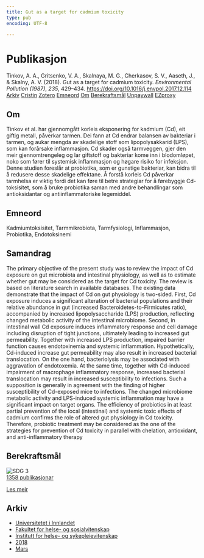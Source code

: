 ```yaml
---
title: Gut as a target for cadmium toxicity
type: pub
encoding: UTF-8

---
```

<h1>Publikasjon</h1>
<article id="csl-bib-container-KZRA4HRH" class="csl-bib-container">
  <div class="csl-bib-body"> <div class="csl-entry">Tinkov, A. A., Gritsenko, V. A., Skalnaya, M. G., Cherkasov, S. V., Aaseth, J., &#38; Skalny, A. V. (2018). Gut as a target for cadmium toxicity. <i>Environmental Pollution (1987)</i>, <i>235</i>, 429–434. <a href="https://doi.org/10.1016/j.envpol.2017.12.114">https://doi.org/10.1016/j.envpol.2017.12.114</a></div> </div>
  <div class="csl-bib-buttons">
    <a href="#taxonomy-article-KZRA4HRH" alt="archive" class="csl-bib-button">Arkiv</a>
    <a href="https://app.cristin.no/results/show.jsf?id=1574266" alt="Cristin" class="csl-bib-button">Cristin</a>
    <a href="http://zotero.org/groups/5881554/items/KZRA4HRH" alt="Zotero" class="csl-bib-button">Zotero</a>
    <a href="#keywords-article-KZRA4HRH" alt="keywords" class="csl-bib-button">Emneord</a>
    <a href="#about-article-KZRA4HRH" alt="about_pub" class="csl-bib-button">Om</a>
    <a href="#sdg-article-KZRA4HRH" alt="sdg" class="csl-bib-button">Berekraftsmål</a>
    <a href="https://doi.org/10.1016/j.envpol.2017.12.114" alt="Unpaywall" class="csl-bib-button">Unpaywall</a>
    <a href="https://doi.org/10.1016/j.envpol.2017.12.114" alt="EZproxy" class="csl-bib-button">EZproxy</a>
  </div>
  <div id="csl-bib-meta-container-KZRA4HRH"></div>
</article>
<div id="csl-bib-meta-KZRA4HRH" class="csl-bib-meta">
  <article id="about-article-KZRA4HRH" class="about_pub-article">
    <h1>Om</h1>
    Tinkov et al. har gjennomgått korleis eksponering for kadmium (Cd), eit giftig metall, påverkar tarmen. Dei fann at Cd endrar balansen av bakteriar i tarmen, og aukar mengda av skadelige stoff som lipopolysakkarid (LPS), som kan forårsake inflammasjon. Cd skader også tarmveggen, gjer den meir gjennomtrengeleg og lar giftstoff og bakteriar kome inn i blodomløpet, noko som fører til systemisk inflammasjon og høgare risiko for infeksjon. Denne studien foreslår at probiotika, som er gunstige bakteriar, kan bidra til å redusere desse skadelige effektane. Å forstå korleis Cd påverkar tarmhelsa er viktig fordi det kan føre til betre strategiar for å førebyggje Cd-toksisitet, som å bruke probiotika saman med andre behandlingar som antioksidantar og antiinflammatoriske legemiddel.
  </article>
  <article id="keywords-article-KZRA4HRH" class="keywords-article">
    <h1>Emneord</h1>
    Kadmiumtoksisitet, Tarmmikrobiota, Tarmfysiologi, Inflammasjon, Probiotika, Endotoksinemi
  </article>
  <article id="abstract-article-KZRA4HRH" class="abstract-article">
    <h1>Samandrag</h1>
    The primary objective of the present study was to review the impact of Cd exposure on gut microbiota and intestinal physiology, as well as to estimate whether gut may be considered as the target for Cd toxicity. The review is based on literature search in available databases. The existing data demonstrate that the impact of Cd on gut physiology is two-sided. First, Cd exposure induces a significant alteration of bacterial populations and their relative abundance in gut (increased Bacteroidetes-to-Firmicutes ratio), accompanied by increased lipopolysaccharide (LPS) production, reflecting changed metabolic activity of the intestinal microbiome. Second, in intestinal wall Cd exposure induces inflammatory response and cell damage including disruption of tight junctions, ultimately leading to increased gut permeability. Together with increased LPS production, impaired barrier function causes endotoxinemia and systemic inflammation. Hypothetically, Cd-induced increase gut permeability may also result in increased bacterial translocation. On the one hand, bacteriolysis may be associated with aggravation of endotoxemia. At the same time, together with Cd-induced impairment of macrophage inflammatory response, increased bacterial translocation may result in increased susceptibility to infections. Such a supposition is generally in agreement with the finding of higher susceptibility of Cd-exposed mice to infections. The changed microbiome metabolic activity and LPS-induced systemic inflammation may have a significant impact on target organs. The efficiency of probiotics in at least partial prevention of the local (intestinal) and systemic toxic effects of cadmium confirms the role of altered gut physiology in Cd toxicity. Therefore, probiotic treatment may be considered as the one of the strategies for prevention of Cd toxicity in parallel with chelation, antioxidant, and anti-inflammatory therapy
  </article>
  <article id="sdg-article-KZRA4HRH" class="sdg-article">
    <h1>Berekraftsmål</h1>
    <div class="sdg-container"><div id="sdg3" class="sdg">
        <img src="{{< params subfolder >}}images/sdg/sdg03_nn.png" class="image" alt="SDG 3">
        <div class="sdg-overlay">
          <a href="{{< params subfolder >}}nn/archive/?sdg=3#archive" class="sdg-publication-count"><span>1358</span> publikasjonar</a>
          <p><a href="https://fn.no/om-fn/fns-baerekraftsmaal/god-helse-og-livskvalitet?lang=nno-NO" class="sdg-read-more">Les meir</a></p>
        </div>
      </div></div>
  </article>
  <article id="taxonomy-article-KZRA4HRH" class="taxonomy-article">
    <h1>Arkiv</h1>
    <ul>
      <li><a href="{{< params subfolder >}}nn/archive/?key=3DCRN523">Universitetet i Innlandet</a></li>
      <li><a href="{{< params subfolder >}}nn/archive/?key=IDKFS3MX">Fakultet for helse- og sosialvitenskap</a></li>
      <li><a href="{{< params subfolder >}}nn/archive/?key=GTV4ECMZ">Institutt for helse- og sykepleievitenskap</a></li>
      <li><a href="{{< params subfolder >}}nn/archive/?key=676HMQBA">2018</a></li>
      <li><a href="{{< params subfolder >}}nn/archive/?key=6X5U94AL">Mars</a></li>
    </ul>
  </article>
</div>
